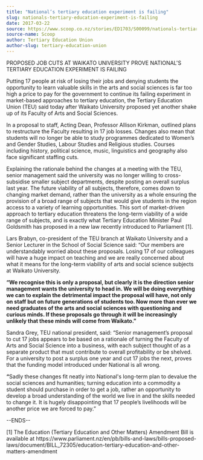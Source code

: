 ```yaml
---
title: "National’s tertiary education experiment is failing"
slug: nationals-tertiary-education-experiment-is-failing
date: 2017-03-22
source: https://www.scoop.co.nz/stories/ED1703/S00099/nationals-tertiary-education-experiment-is-failing.htm
source-name: Scoop
author: Tertiary Education Union
author-slug: tertiary-education-union
---
```


<p>PROPOSED JOB CUTS AT WAIKATO UNIVERSITY PROVE NATIONAL'S
TERTIARY EDUCATION EXPERIMENT IS FAILING</p>

<p>Putting 17 people
at risk of losing their jobs and denying students the
opportunity to learn valuable skills in the arts and social
sciences is far too high a price to pay for the government
to continue its failing experiment in market-based
approaches to tertiary education, the Tertiary Education
Union (TEU) said today after Waikato University proposed yet
another shake up of its Faculty of Arts and Social
Sciences.</p>

<p>In a proposal&nbsp;to staff, Acting Dean, Professor
Allison Kirkman, outlined plans to restructure the Faculty
resulting in 17 job losses. Changes also mean that students
will no longer be able to study programmes dedicated to
Women’s and Gender Studies, Labour Studies and Religious
studies. Courses including history, political science,
music, linguistics and geography also face significant
staffing cuts.</p>

<p>Explaining the rationale behind the changes
at a meeting with the TEU, senior management said the
university was no longer willing to cross-subsidise smaller
subject departments, despite posting an overall surplus last
year. The future viability of all subjects, therefore, comes
down to changing market demand, rather than the university
as a whole ensuring the provision of a broad range of
subjects that would give students in the region access to a
variety of learning opportunities. This sort of
market-driven approach to tertiary education threatens the
long-term viability of a wide range of subjects, and is
exactly what Tertiary Education Minister Paul Goldsmith has
proposed in a new law recently introduced to Parliament
[1].<p>

<p>Lars Brabyn, co-president of the TEU branch at
Waikato University and a Senior Lecturer in the School of
Social Science said:&nbsp;“Our members are understandably
worried about these proposals. Losing 17 of our colleagues
will have a huge impact on teaching and we are really
concerned about what it means for the long-term viability of
arts and social science subjects at Waikato
University.</p>

<p><strong>“We recognise this is only a
proposal, but clearly it is the direction senior management
wants the university to head in. We will be doing everything
we can to explain the detrimental impact the proposal&nbsp;will
have, not only on staff but on future generations of
students too. Now more than ever we need graduates of the
arts and social sciences with questioning and curious minds.
If these proposals go through it will be increasingly
unlikely that these minds will come from
Waikato.”</strong></p>

<p>Sandra Grey, TEU national president,
said:&nbsp;“Senior management’s proposal to cut 17 jobs
appears to be based on a rationale of turning the Faculty of
Arts and Social Science into a business, with each subject
thought of as a separate product that must contribute to
overall profitability or be shelved. For a university to
post a surplus one year and cut 17 jobs the next, proves
that the funding model introduced under National is all
wrong.</p>

<p><strong>“</strong>Sadly these changes fit neatly
into National's long-term plan to devalue the social
sciences and humanities; turning education into a commodity
a student should purchase in order to get a job, rather an
opportunity to develop a broad understanding of the world we
live in and the skills needed to change it. It is hugely
disappointing that 17 people’s livelihoods will be another
price we are forced to pay.”</p>

<p>--ENDS--</p>

<p>[1] The
Education (Tertiary Education and Other Matters) Amendment
Bill is available at&nbsp;https://www.parliament.nz/en/pb/bills-and-laws/bills-proposed-laws/document/BILL_72305/education-tertiary-education-and-other-matters-amendment<p>

<p></p>